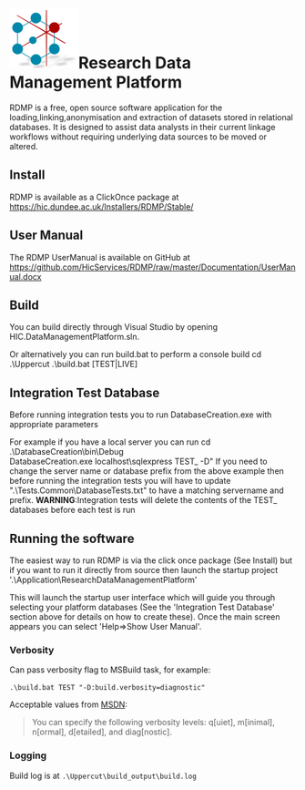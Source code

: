 # ![logo](/Application/ResearchDataManagementPlatform/Icon/mainsmall.png)Research Data Management Platform
RDMP is a free, open source software application for the loading,linking,anonymisation and extraction of datasets stored in relational databases.  It is designed to assist data analysts in their current linkage workflows without requiring underlying data sources to be moved or altered.

## Install
RDMP is available as a ClickOnce package at <https://hic.dundee.ac.uk/Installers/RDMP/Stable/>
## User Manual
The RDMP UserManual is available on GitHub at <https://github.com/HicServices/RDMP/raw/master/Documentation/UserManual.docx>

## Build

You can build directly through Visual Studio by opening HIC.DataManagementPlatform.sln.

Or alternatively you can run build.bat to perform a console build
	cd .\Uppercut
	.\build.bat [TEST|LIVE]

## Integration Test Database
Before running integration tests you to run DatabaseCreation.exe with appropriate parameters

For example if you have a local server you can run 
		cd .\DatabaseCreation\bin\Debug\
		DatabaseCreation.exe localhost\sqlexpress TEST_ -D"
If you need to change the server name or database prefix from the above example then before running the integration tests you will have to update ".\Tests.Common\DatabaseTests.txt" to have a matching servername and prefix.
	__WARNING__:Integration tests will delete the contents of the TEST_ databases before each test is run 

## Running the software
The easiest way to run RDMP is via the click once package (See Install) but if you want to run it directly from source then launch the startup project 
	'.\Application\ResearchDataManagementPlatform'

This will launch the startup user interface which will guide you through selecting your platform databases (See the 'Integration Test Database' section above for details on how to create these).  Once the main screen appears you can select 'Help=>Show User Manual'.
### Verbosity

Can pass verbosity flag to MSBuild task, for example:

	.\build.bat TEST "-D:build.verbosity=diagnostic"

Acceptable values from [MSDN](https://msdn.microsoft.com/en-us/library/ms164311.aspx):

> You can specify the following verbosity levels: q[uiet], m[inimal], n[ormal], d[etailed], and diag[nostic].

### Logging

Build log is at `.\Uppercut\build_output\build.log`
